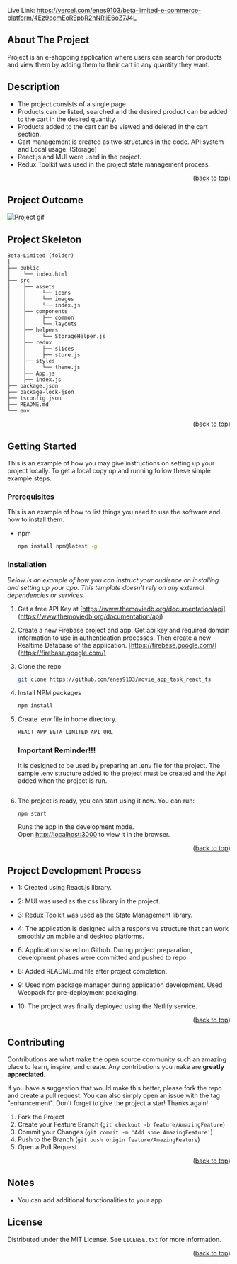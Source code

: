 Live Link: https://vercel.com/enes9103/beta-limited-e-commerce-platform/4Ez9qcmEoREpbR2hNRjiE6oZ7J4L

## About The Project

Project is an e-shopping application where users can search for products and view them by adding them to their cart in any quantity they want.

<!-- DESCRİPTİON -->

## Description

- The project consists of a single page.
- Products can be listed, searched and the desired product can be added to the cart in the desired quantity.
- Products added to the cart can be viewed and deleted in the cart section.
- Cart management is created as two structures in the code. API system and Local usage. (Storage)
- React.js and MUI were used in the project.
- Redux Toolkit was used in the project state management process.

<p align="right">(<a href="#top">back to top</a>)</p>

<!-- PROJECT OUTCOME -->

## Project Outcome

![Project gif](Animation_App.gif)

<!-- PROJECT SKELETON -->

## Project Skeleton

```
Beta-Limited (folder)
|
├── public
│    └── index.html
├── src
│    ├── assets
│    │     └── icons
│    │     └── images
│    │     └── index.js
│    ├── components
│    │     ├── common
│    │     └── layouts
│    ├── helpers
│    │     └── StorageHelper.js
│    ├── redux
│    │     ├── slices
│    │     ├── store.js
│    ├── styles
│    │     └── theme.js
│    ├── App.js
│    ├── index.js
├── package.json
├── package-lock-json
├── tsconfig.json
├── README.md
└──.env
```

<p align="right">(<a href="#top">back to top</a>)</p>

<!-- GETTING STARTED -->

## Getting Started

This is an example of how you may give instructions on setting up your project locally.
To get a local copy up and running follow these simple example steps.

### Prerequisites

This is an example of how to list things you need to use the software and how to install them.

- npm
  ```sh
  npm install npm@latest -g
  ```

### Installation

_Below is an example of how you can instruct your audience on installing and setting up your app. This template doesn't rely on any external dependencies or services._

1. Get a free API Key at [https://www.themoviedb.org/documentation/api](https://www.themoviedb.org/documentation/api)
2. Create a new Firebase project and app. Get api key and required domain information to use in authentication processes.
   Then create a new Realtime Database of the application. [https://firebase.google.com/](https://firebase.google.com/)
3. Clone the repo
   ```sh
   git clone https://github.com/enes9103/movie_app_task_react_ts
   ```
4. Install NPM packages
   ```sh
   npm install
   ```
5. Create .env file in home directory.

   ```sh
   REACT_APP_BETA_LIMITED_API_URL

   ```

   ### Important Reminder!!!

   It is designed to be used by preparing an .env file for the project.
   The sample .env structure added to the project must be created and the Api added when the project is run.

   ```

   ```

6. The project is ready, you can start using it now.
   You can run:

   `npm start`

   Runs the app in the development mode.\
   Open [http://localhost:3000](http://localhost:3000) to view it in the browser.

<p align="right">(<a href="#top">back to top</a>)</p>

<!-- DEVELOPMENT PROCESS -->

## Project Development Process

- 1: Created using React.js library.

- 2: MUI was used as the css library in the project.

- 3: Redux Toolkit was used as the State Management library.

- 4: The application is designed with a responsive structure that can work smoothly on mobile and desktop platforms.

- 6: Application shared on Github. During project preparation, development phases were committed and pushed to repo.

- 8: Added README.md file after project completion.

- 9: Used npm package manager during application development. Used Webpack for pre-deployment packaging.

- 10: The project was finally deployed using the Netlify service.

<p align="right">(<a href="#top">back to top</a>)</p>

<!-- CONTRIBUTING -->

## Contributing

Contributions are what make the open source community such an amazing place to learn, inspire, and create. Any contributions you make are **greatly appreciated**.

If you have a suggestion that would make this better, please fork the repo and create a pull request. You can also simply open an issue with the tag "enhancement".
Don't forget to give the project a star! Thanks again!

1. Fork the Project
2. Create your Feature Branch (`git checkout -b feature/AmazingFeature`)
3. Commit your Changes (`git commit -m 'Add some AmazingFeature'`)
4. Push to the Branch (`git push origin feature/AmazingFeature`)
5. Open a Pull Request

<p align="right">(<a href="#top">back to top</a>)</p>

<!-- NOTES -->

## Notes

- You can add additional functionalities to your app.

<!-- LICENSE -->

## License

Distributed under the MIT License. See `LICENSE.txt` for more information.

<p align="right">(<a href="#top">back to top</a>)</p>
